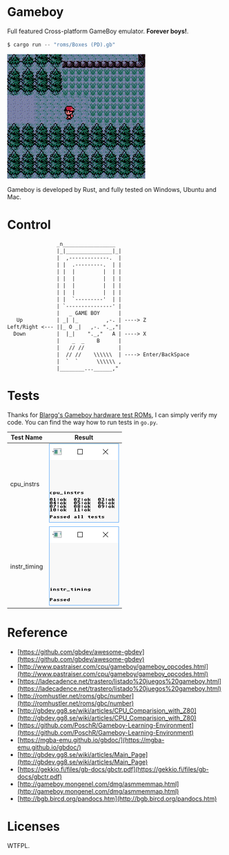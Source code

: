 # Gameboy

Full featured Cross-platform GameBoy emulator. **Forever boys!**.

```s
$ cargo run -- "roms/Boxes (PD).gb"
```

![sample.gif](./docs/imgs/sample.gif)

Gameboy is developed by Rust, and fully tested on Windows, Ubuntu and Mac.

# Control

```
                _n_________________
                |_|_______________|_|
                |  ,-------------.  |
                | |  .---------.  | |
                | |  |         |  | |
                | |  |         |  | |
                | |  |         |  | |
                | |  |         |  | |
                | |  `---------'  | |
                | `---------------' |
                |   _ GAME BOY      |
   Up           | _| |_         ,-. | ----> Z
Left/Right <--- ||_ O _|   ,-. "._,"|
  Down          |  |_|    "._,"   A | ----> X
                |    _  _    B      |
                |   // //           |
                |  // //    \\\\\\  | ----> Enter/BackSpace
                |  `  `      \\\\\\ ,
                |________...______,"
```

# Tests

Thanks for [Blargg's Gameboy hardware test ROMs](https://github.com/retrio/gb-test-roms), I can simply verify my code. You can find the way how to run tests in `go.py`.


| Test Name    | Result                               |
|--------------|--------------------------------------|
| cpu_instrs   | ![img](./docs/imgs/cpu_instrs.png)   |
| instr_timing | ![img](./docs/imgs/instr_timing.png) |

# Reference

- [https://github.com/gbdev/awesome-gbdev](https://github.com/gbdev/awesome-gbdev)
- [http://www.pastraiser.com/cpu/gameboy/gameboy_opcodes.html](http://www.pastraiser.com/cpu/gameboy/gameboy_opcodes.html)
- [https://ladecadence.net/trastero/listado%20juegos%20gameboy.html](https://ladecadence.net/trastero/listado%20juegos%20gameboy.html)
- [http://romhustler.net/roms/gbc/number](http://romhustler.net/roms/gbc/number)
- [http://gbdev.gg8.se/wiki/articles/CPU_Comparision_with_Z80](http://gbdev.gg8.se/wiki/articles/CPU_Comparision_with_Z80)
- [https://github.com/PoschR/Gameboy-Learning-Environment](https://github.com/PoschR/Gameboy-Learning-Environment)
- [https://mgba-emu.github.io/gbdoc/](https://mgba-emu.github.io/gbdoc/)
- [http://gbdev.gg8.se/wiki/articles/Main_Page](http://gbdev.gg8.se/wiki/articles/Main_Page)
- [https://gekkio.fi/files/gb-docs/gbctr.pdf](https://gekkio.fi/files/gb-docs/gbctr.pdf)
- [http://gameboy.mongenel.com/dmg/asmmemmap.html](http://gameboy.mongenel.com/dmg/asmmemmap.html)
- [http://bgb.bircd.org/pandocs.htm](http://bgb.bircd.org/pandocs.htm)

# Licenses

WTFPL.
